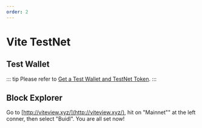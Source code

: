 ```yaml
---
order: 2
---
```

# Vite TestNet

## Test Wallet
::: tip
Please refer to [Get a Test Wallet and TestNet Token](../sppguide/tutorials/dev-wallet.html#personal-wallet-setup).
:::

## Block Explorer
Go to [http://viteview.xyz/](http://viteview.xyz/), hit on "Mainnet"" at the left conner, then select "Buidl". You are all set now!